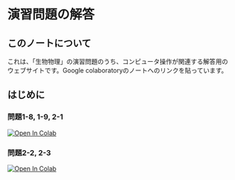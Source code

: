 # 演習問題の解答

## このノートについて

これは、「生物物理」の演習問題のうち、コンピュータ操作が関連する解答用のウェブサイトです。Google colaboratoryのノートへのリンクを貼っています。

## はじめに

### 問題1-8, 1-9, 2-1
[![Open In Colab](https://colab.research.google.com/assets/colab-badge.svg)](https://colab.research.google.com/drive/18LLAeqwjtwqxAV-qh5Z7Ko0SJYKNUjB2?usp=sharing)
### 問題2-2, 2-3 
[![Open In Colab](https://colab.research.google.com/assets/colab-badge.svg)](https://colab.research.google.com/drive/1t3facJgBnNuLZHyYH-abn0j8eWLy3u8O?usp=sharing)
